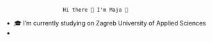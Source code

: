                        Hi there 👋 I'm Maja 👩
- 🎓 I’m currently studying on Zagreb University of Applied Sciences
- 
